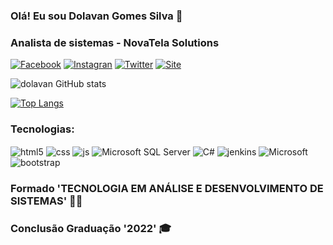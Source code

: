 ### Olá! Eu sou Dolavan Gomes Silva 👋 
### Analista de sistemas - NovaTela Solutions

[![Facebook](https://img.shields.io/badge/Facebook-1877F2?style=for-the-badge&logo=facebook&logoColor=white)](https://www.facebook.com/dolavan.silva)
[![Instagran](https://img.shields.io/badge/Instagram-E4405F?style=for-the-badge&logo=instagram&logoColor=white)](https://www.instagram.com/dolavansilva/)
[![Twitter](https://img.shields.io/badge/Twitter-1DA1F2?style=for-the-badge&logo=twitter&logoColor=white)](https://twitter.com/DolavanS)
[![Site](https://img.shields.io/website?label=novatela.com.br&style=for-the-badge&url=https://www.novatela.com.br/)](https://www.novatela.com.br)

![dolavan GitHub stats](https://github-readme-stats.vercel.app/api?username=dolavan&show_icons=true&theme=radical)


[![Top Langs](https://github-readme-stats.vercel.app/api/top-langs/?username=dolavan&langs_count=8)](https://github.com/dolavan/github-readme-stats)
<!--[![Top Langs](https://github-readme-stats.vercel.app/api/top-langs/?username=dolavan)](https://github.com/dolavan/github-readme-stats)-->
<!--[![Top Langs](https://github-readme-stats.vercel.app/api/top-langs/?username=dolavan&hide=javascript,html)](https://github.com/dolavan/github-readme-stats)-->






### Tecnologias: 

<div>
  <img align="center" alt="html5" src="https://img.shields.io/badge/HTML5-E34F26?style=for-the-badge&logo=html5&logoColor=white">
  <img align="center" alt="css" src="https://img.shields.io/badge/CSS3-1572B6?style=for-the-badge&logo=css3&logoColor=white">
  <img align="center" alt="js" src="https://img.shields.io/badge/JavaScript-F7DF1E?style=for-the-badge&logo=javascript&logoColor=black">
  <img align="center" alt="Microsoft SQL Server" src="https://img.shields.io/badge/Microsoft_SQL_Server-CC2927?style=for-the-badge&logo=microsoft-sql-server&logoColor=white">
  <img align="center" alt="C#" src="https://img.shields.io/badge/C%23-239120?style=for-the-badge&logo=c-sharp&logoColor=white">
  <img align="center" alt="jenkins" src="https://img.shields.io/badge/jenkins-2d1a07?style=for-the-badge&logo=jenkins&logoColor=white">
  <img align="center" alt="Microsoft" src="https://img.shields.io/badge/.NET-ffffff?style=for-the-badge&logo=%3E.NET&logoColor=black">
  <br/>
  <img align="center" alt="bootstrap" src="https://img.shields.io/badge/bootstrap-7E4DD2?style=for-the-badge&logo=%3Ebootstrap&logoColor=white">
</div>

### Formado 'TECNOLOGIA EM ANÁLISE E DESENVOLVIMENTO DE SISTEMAS' 👨‍💻 
### Conclusão Graduação '2022' 🎓






